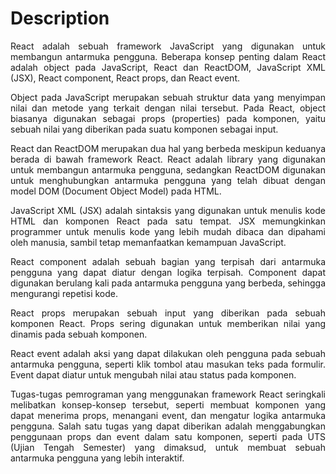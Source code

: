 # Description

<div align="justify">
React adalah sebuah framework JavaScript yang digunakan untuk membangun antarmuka pengguna. Beberapa konsep penting dalam React adalah object pada JavaScript, React dan ReactDOM, JavaScript XML (JSX), React component, React props, dan React event.

Object pada JavaScript merupakan sebuah struktur data yang menyimpan nilai dan metode yang terkait dengan nilai tersebut. Pada React, object biasanya digunakan sebagai props (properties) pada komponen, yaitu sebuah nilai yang diberikan pada suatu komponen sebagai input.

React dan ReactDOM merupakan dua hal yang berbeda meskipun keduanya berada di bawah framework React. React adalah library yang digunakan untuk membangun antarmuka pengguna, sedangkan ReactDOM digunakan untuk menghubungkan antarmuka pengguna yang telah dibuat dengan model DOM (Document Object Model) pada HTML.

JavaScript XML (JSX) adalah sintaksis yang digunakan untuk menulis kode HTML dan komponen React pada satu tempat. JSX memungkinkan programmer untuk menulis kode yang lebih mudah dibaca dan dipahami oleh manusia, sambil tetap memanfaatkan kemampuan JavaScript.

React component adalah sebuah bagian yang terpisah dari antarmuka pengguna yang dapat diatur dengan logika terpisah. Component dapat digunakan berulang kali pada antarmuka pengguna yang berbeda, sehingga mengurangi repetisi kode.

React props merupakan sebuah input yang diberikan pada sebuah komponen React. Props sering digunakan untuk memberikan nilai yang dinamis pada sebuah komponen.

React event adalah aksi yang dapat dilakukan oleh pengguna pada sebuah antarmuka pengguna, seperti klik tombol atau masukan teks pada formulir. Event dapat diatur untuk mengubah nilai atau status pada komponen.

Tugas-tugas pemrograman yang menggunakan framework React seringkali melibatkan konsep-konsep tersebut, seperti membuat komponen yang dapat menerima props, menangani event, dan mengatur logika antarmuka pengguna. Salah satu tugas yang dapat diberikan adalah menggabungkan penggunaan props dan event dalam satu komponen, seperti pada UTS (Ujian Tengah Semester) yang dimaksud, untuk membuat sebuah antarmuka pengguna yang lebih interaktif.
</div>
